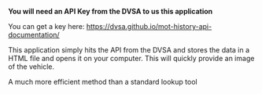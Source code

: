 **You will need an API Key from the DVSA to us this application**

You can get a key here: https://dvsa.github.io/mot-history-api-documentation/

This application simply hits the API from the DVSA and stores the data in a HTML file and opens it on your computer. This will quickly provide an image of the vehicle.

A much more efficient method than a standard lookup tool
